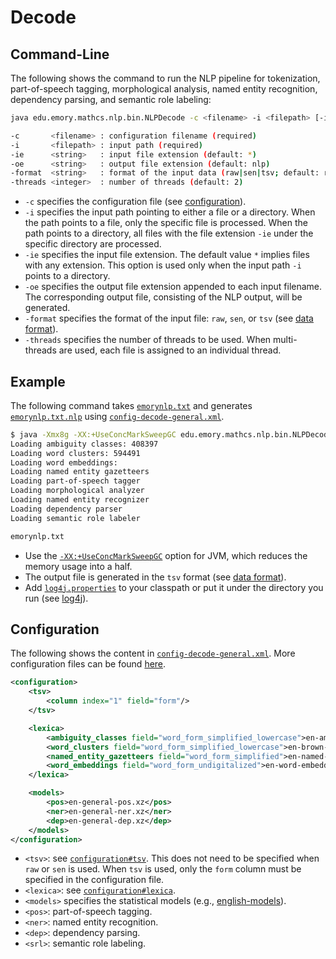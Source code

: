 # Decode

## Command-Line

The following shows the command to run the NLP pipeline for tokenization, part-of-speech tagging, morphological analysis, named entity recognition, dependency parsing, and semantic role labeling:

```bash
java edu.emory.mathcs.nlp.bin.NLPDecode -c <filename> -i <filepath> [-ie <string> -oe <string> -format <string> -threads <integer>]

-c       <filename> : configuration filename (required)
-i       <filepath> : input path (required)
-ie      <string>   : input file extension (default: *)
-oe      <string>   : output file extension (default: nlp)
-format  <string>   : format of the input data (raw|sen|tsv; default: raw)
-threads <integer>  : number of threads (default: 2)
```

* `-c` specifies the configuration file (see [configuration](#configuration)).
* `-i` specifies the input path pointing to either a file or a directory. When the path points to a file, only the specific file is processed. When the path points to a directory, all files with the file extension `-ie` under the specific directory are processed.
* `-ie` specifies the input file extension. The default value `*` implies files with any extension. This option is used only when the input path `-i` points to a directory.
* `-oe` specifies the output file extension appended to each input filename. The corresponding output file, consisting of the NLP output, will be generated.
* `-format` specifies the format of the input file: `raw`, `sen`, or `tsv` (see [data format](../supplements/data-format.md)).
* `-threads` specifies the number of threads to be used. When multi-threads are used, each file is assigned to an individual thread.

## Example

The following command takes [`emorynlp.txt`](../../src/main/resources/dat/emorynlp.txt) and generates [`emorynlp.txt.nlp`](../../src/main/resources/dat/emorynlp.txt.nlp) using [`config-decode-general.xml`](../../src/main/resources/configuration/config-decode-general.xml).

```bash
$ java -Xmx8g -XX:+UseConcMarkSweepGC edu.emory.mathcs.nlp.bin.NLPDecode -c config-decode-general.xml -i emorynlp.txt
Loading ambiguity classes: 408397
Loading word clusters: 594491
Loading word embeddings: 
Loading named entity gazetteers
Loading part-of-speech tagger
Loading morphological analyzer
Loading named entity recognizer
Loading dependency parser
Loading semantic role labeler

emorynlp.txt
```

* Use the [`-XX:+UseConcMarkSweepGC`](http://www.oracle.com/technetwork/java/tuning-139912.html) option for JVM, which reduces the memory usage into a half.
* The output file is generated in the `tsv` format (see [data format](../supplements/data-format.md#tab-separated-values-format)).
* Add [`log4j.properties`](../../src/main/resources/configuration/log4j.properties) to your classpath or put it under the directory you run (see [log4j](http://logging.apache.org/log4j/)).

## Configuration

The following shows the content in [`config-decode-general.xml`](../../src/main/resources/configuration/config-decode-general.xml).  More configuration files can be found [here](../../src/main/resources/configuration/).

```xml
<configuration>
    <tsv>
        <column index="1" field="form"/>
    </tsv>

    <lexica>
        <ambiguity_classes field="word_form_simplified_lowercase">en-ambiguity-classes-simplified-lowercase.xz</ambiguity_classes>
        <word_clusters field="word_form_simplified_lowercase">en-brown-clusters-simplified-lowercase.xz</word_clusters>
        <named_entity_gazetteers field="word_form_simplified">en-named-entity-gazetteers-simplified.xz</named_entity_gazetteers>
        <word_embeddings field="word_form_undigitalized">en-word-embeddings-undigitalized.xz</word_embeddings>
    </lexica>

    <models>
    	<pos>en-general-pos.xz</pos>
    	<ner>en-general-ner.xz</ner>
    	<dep>en-general-dep.xz</dep>
    </models>
</configuration>
```

* `<tsv>`: see [`configuration#tsv`](train.md#configuration). This does not need to be specified when `raw` or `sen` is used. When `tsv` is used, only the `form` column must be specified in the configuration file.
* `<lexica>`: see [`configuration#lexica`](train.md#configuration).
* `<models>` specifies the statistical models (e.g., [english-models](../supplements/english-models.md)).
 * `<pos>`: part-of-speech tagging.
 * `<ner>`: named entity recognition.
 * `<dep>`: dependency parsing.
 * `<srl>`: semantic role labeling.
